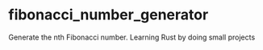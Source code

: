 # fibonacci_number_generator
Generate the nth Fibonacci number. Learning Rust by doing small projects
